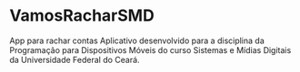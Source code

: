 # VamosRacharSMD
App para rachar contas
Aplicativo desenvolvido para a disciplina da Programação para Dispositivos Móveis do curso Sistemas e Mídias Digitais da Universidade Federal do Ceará.

